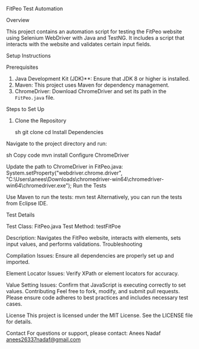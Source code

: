 FitPeo Test Automation

Overview

This project contains an automation script for testing the FitPeo website using Selenium WebDriver with Java and TestNG. It includes a script that interacts with the website and validates certain input fields.

Setup Instructions

Prerequisites

1. Java Development Kit (JDK)**: Ensure that JDK 8 or higher is installed.
2. Maven: This project uses Maven for dependency management.
3. ChromeDriver: Download ChromeDriver and set its path in the `FitPeo.java` file.

Steps to Set Up

1. Clone the Repository

   sh
   git clone <repository-url>
   cd <repository-directory>
   Install Dependencies

Navigate to the project directory and run:

sh
Copy code
mvn install
Configure ChromeDriver

Update the path to ChromeDriver in FitPeo.java:
System.setProperty("webdriver.chrome.driver", "C:\\Users\\anees\\Downloads\\chromedriver-win64\\chromedriver-win64\\chromedriver.exe");
Run the Tests

Use Maven to run the tests:
mvn test
Alternatively, you can run the tests from Eclipse IDE.

Test Details

Test Class: FitPeo.java
Test Method: testFitPoe

Description: Navigates the FitPeo website, interacts with elements, sets input values, and performs validations.
Troubleshooting

Compilation Issues: Ensure all dependencies are properly set up and imported.

Element Locator Issues: Verify XPath or element locators for accuracy.

Value Setting Issues: Confirm that JavaScript is executing correctly to set values.
Contributing
Feel free to fork, modify, and submit pull requests. Please ensure code adheres to best practices and includes necessary test cases.

License
This project is licensed under the MIT License. See the LICENSE file for details.

Contact
For questions or support, please contact:
Anees Nadaf anees26337nadaf@gmail.com


